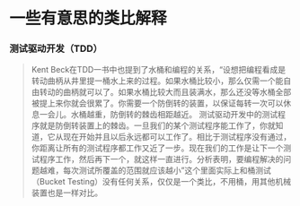 # 一些有意思的类比解释

### 测试驱动开发（TDD）

> Kent Beck在TDD一书中也提到了水桶和编程的关系，“设想把编程看成是转动曲柄从井里提一桶水上来的过程。如果水桶比较小，那么仅需一个能自由转动的曲柄就可以了。如果水桶比较大而且装满水，那么还没等水桶全部被提上来你就会很累了。你需要一个防倒转的装置，以保证每转一次可以休息一会儿。水桶越重，防倒转的棘齿相距越近。 测试驱动开发中的测试程序就是防倒转装置上的棘齿。一旦我们的某个测试程序能工作了，你就知道，它从现在开始并且以后永远都可以工作了。相比于测试程序没有通过，你距离让所有的测试程序都工作又近了一步。现在我们的工作是让下一个测试程序工作，然后再下一个，就这样一直进行。分析表明，要编程解决的问题越难，每次测试所覆盖的范围就应该越小”这个里面实际上和桶测试（Bucket Testing）没有任何关系，仅仅是一个类比，不用桶，用其他机械装置也是一样对比。